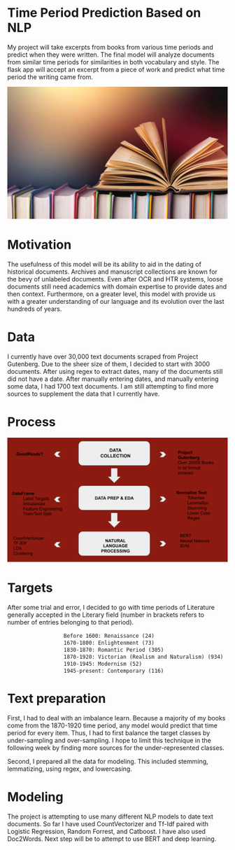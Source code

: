 # Time Period Prediction Based on NLP

My project will take excerpts from books from various time periods and predict when they were written. The final model will
analyze documents from similar time periods for similarities in both vocabulary and style. The flask app will accept an excerpt from a piece of work
and predict what time period the writing came from.

<img src='projectname/static/images/books.png' alt='beerphoto'>


# Motivation

The usefulness of this model will be its ability to aid in the dating of historical documents. Archives and manuscript collections are known for the bevy of unlabeled documents. Even after OCR and HTR systems, loose documents still need academics with domain expertise to provide dates and then context. Furthermore, on a greater level, this model with provide us with a greater understanding of our language and its evolution over the last hundreds of years.


# Data

I currently have over 30,000 text documents scraped from Project Gutenberg. Due to the sheer size of them, I decided to start with 3000 documents. After
using regex to extract dates, many of the documents still did not have a date. After manually entering dates, and manually entering some data, I
had 1700 text documents. I am still attempting to find more sources to supplement the data that I currently have.

# Process

<img src='projectname/static/images/work_flow.png' alt='work_flow'>

# Targets

After some trial and error, I decided to go with time periods of Literature generally accepted in the Literary field (number in brackets refers to number of entries belonging to that period).

                      Before 1600: Renaissance (24)
                      1670-1800: Enlightenment (73)
                      1830-1870: Romantic Period (305)
                      1870-1920: Victorian (Realism and Naturalism) (934)
                      1910-1945: Modernism (52)
                      1945-present: Contemporary (116)

# Text preparation

First, I had to deal with an imbalance learn. Because a majority of my books come from the 1870-1920 time period, any model would predict that time period for every item. Thus, I had to first balance the target classes by under-sampling and over-sampling. I hope to limit this technique in the following week by finding more sources for the under-represented classes.

Second, I prepared all the data for modeling. This included stemming, lemmatizing, using regex, and lowercasing.

# Modeling

The project is attempting to use many different NLP models to date text documents. So far I have used CountVectorizer and Tf-Idf paired with Logistic Regression, Random Forrest, and Catboost. I have also used Doc2Words. Next step will be to attempt to use BERT and deep learning.

